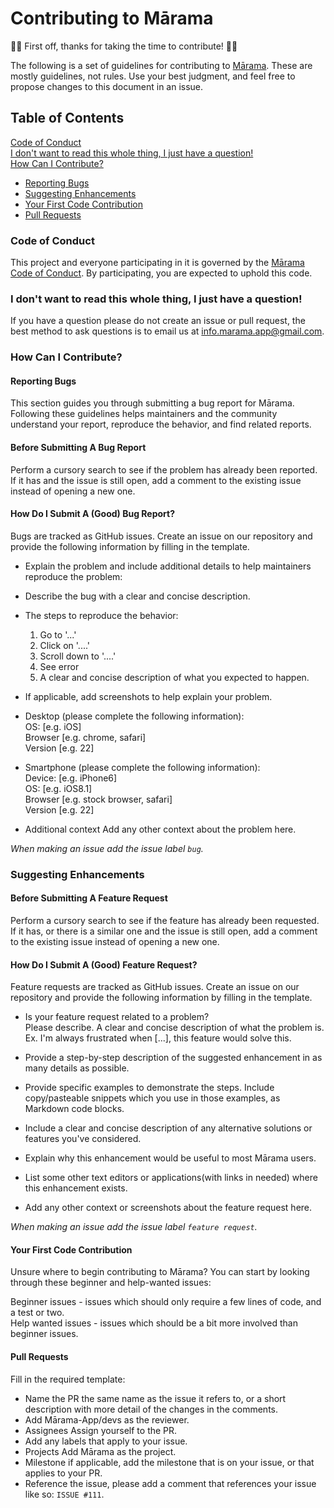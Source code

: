 # Contributing to Mārama  
💜🎉 First off, thanks for taking the time to contribute! 🎉💜  

The following is a set of guidelines for contributing to [Mārama](https://github.com/Marama-App/marama/blob/master/README.md). These are mostly guidelines, not rules. Use your best judgment, and feel free to propose changes to this document in an issue.

## Table of Contents  

[Code of Conduct](#code-of-conduct)  
[I don't want to read this whole thing, I just have a question!](#i-dont-want-to-read-this-whole-thing-i-just-have-a-question)  
[How Can I Contribute?](#how-can-i-contribute)  
- [Reporting Bugs](#reporting-bugs)  
- [Suggesting Enhancements](#suggesting-enhancements)  
- [Your First Code Contribution](#your-first-code-contribution)  
- [Pull Requests](#pull-requests)  

### Code of Conduct
This project and everyone participating in it is governed by the [Mārama Code of Conduct](https://github.com/Marama-App/marama/blob/master/CODE_OF_CONDUCT.md). By participating, you are expected to uphold this code. 

### I don't want to read this whole thing, I just have a question!
If you have a question please do not create an issue or pull request, the best method to ask questions is to email us at info.marama.app@gmail.com.


### How Can I Contribute?  

#### Reporting Bugs  
This section guides you through submitting a bug report for Mārama. Following these guidelines helps maintainers and the community understand your report, reproduce the behavior, and find related reports.

#### Before Submitting A Bug Report  
Perform a cursory search to see if the problem has already been reported. If it has and the issue is still open, add a comment to the existing issue instead of opening a new one.

#### How Do I Submit A (Good) Bug Report?   
Bugs are tracked as GitHub issues. Create an issue on our repository and provide the following information by filling in the template.

- Explain the problem and include additional details to help maintainers reproduce the problem:

- Describe the bug with a clear and concise description.

- The steps to reproduce the behavior:

    1. Go to '...'
    2. Click on '....'
    3. Scroll down to '....'
    4. See error
    5. A clear and concise description of what you expected to happen.

- If applicable, add screenshots to help explain your problem.

- Desktop (please complete the following information):  
    OS: [e.g. iOS]  
    Browser [e.g. chrome, safari]  
    Version [e.g. 22]  
    
 - Smartphone (please complete the following information):  
    Device: [e.g. iPhone6]  
    OS: [e.g. iOS8.1]  
    Browser [e.g. stock browser, safari]  
    Version [e.g. 22]  
    
 - Additional context Add any other context about the problem here.

_When making an issue add the issue label `bug`._

### Suggesting Enhancements  

#### Before Submitting A Feature Request 
Perform a cursory search to see if the feature has already been requested. If it has, or there is a similar one and the issue is still open, add a comment to the existing issue instead of opening a new one.

#### How Do I Submit A (Good) Feature Request? 
Feature requests are tracked as GitHub issues. Create an issue on our repository and provide the following information by filling in the template.

- Is your feature request related to a problem?  
    Please describe. A clear and concise description of what the problem is. Ex. I'm always frustrated when [...], this feature would solve this.

- Provide a step-by-step description of the suggested enhancement in as many details as possible.

- Provide specific examples to demonstrate the steps. Include copy/pasteable snippets which you use in those examples, as Markdown code blocks.

- Include a clear and concise description of any alternative solutions or features you've considered.

- Explain why this enhancement would be useful to most Mārama users.

- List some other text editors or applications(with links in needed) where this enhancement exists.

- Add any other context or screenshots about the feature request here.

_When making an issue add the issue label `feature request`._ 

#### Your First Code Contribution
Unsure where to begin contributing to Mārama? You can start by looking through these beginner and help-wanted issues:

Beginner issues - issues which should only require a few lines of code, and a test or two.  
Help wanted issues - issues which should be a bit more involved than beginner issues.

#### Pull Requests
Fill in the required template: 
- Name the PR the same name as the issue it refers to, or a short description with more detail of the changes in the comments.
- Add Mārama-App/devs as the reviewer.
- Assignees Assign yourself to the PR.
- Add any labels that apply to your issue.
- Projects Add Mārama as the project.
- Milestone if applicable, add the milestone that is on your issue, or that applies to your PR.
- Reference the issue, please add a comment that references your issue like so: `ISSUE #111`.


